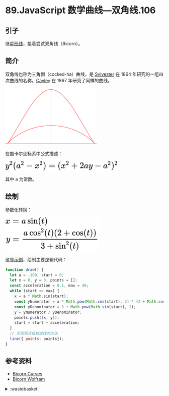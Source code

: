 # 89.JavaScript 数学曲线—双角线.106
## <a name="start"></a> 引子
继[星形线][url-pre]，接着尝试双角线（Bicorn）。

## <a name="title1"></a> 简介
双角线也称为三角帽（cocked-ha）曲线，是 [Sylvester][url-3] 在 1864 年研究的一组四次曲线的名称。[Cayley][url-4] 在 1867 年研究了同样的曲线。

![89-1][url-local-1]

在笛卡尔坐标系中公式描述：

![89-2][url-local-2]

其中 a 为常数。

## 绘制
参数化转换：

![89-3][url-local-3]

这是[示例][url-5]，绘制主要逻辑代码：
```js
function draw() {
  let a = -100, start = 0;
  let x = 0, y = 0, points = [];
  const acceleration = 0.1, max = 40;
  while (start <= max) {
    x = a * Math.sin(start);
    const yNumerator = a * Math.pow(Math.cos(start), 2) * (2 + Math.cos(start));
    const yDenominator = 3 + Math.pow(Math.sin(start), 2);
    y = yNumerator / yDenominator;
    points.push([x, y]);
    start = start + acceleration;
  }
  // 实现把点绘制成线的方法
  line({ points: points});
}
```


## <a name="reference"></a> 参考资料
- [Bicorn Curves][url-1]
- [Bicorn Wolfram][url-2]

[url-pre]:https://github.com/XXHolic/segment/issues/105
[url-1]:https://mathshistory.st-andrews.ac.uk/Curves/Bicorn/
[url-2]:https://mathworld.wolfram.com/Bicorn.html
[url-3]:https://mathshistory.st-andrews.ac.uk/Biographies/Sylvester/
[url-4]:https://mathshistory.st-andrews.ac.uk/Biographies/Cayley/
[url-5]:https://xxholic.github.io/lab/segment/89/index.html


[url-local-1]:../images/89/1.gif
[url-local-2]:../images/89/2.svg
[url-local-3]:../images/89/3.svg

<details>
<summary>:wastebasket:</summary>

最近发现电影[《小森食光 夏秋篇 》][url-last]，我的天，真的好喜欢这部电影。

伴随季节的各种料理，一部分食材自己栽种收获，一部分食材来自自然。

人与自然达到一种美好的平衡循环，剧情与美食也很好的融合在一起，真是赞啊！

![89-poster][url-local-poster]

</details>

[url-last]:https://movie.douban.com/subject/25814705/
[url-local-poster]:../images/89/poster.png
